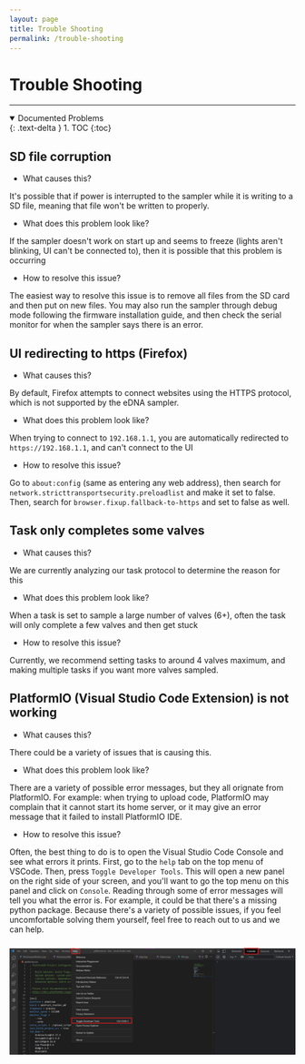 ```yaml
---
layout: page
title: Trouble Shooting
permalink: /trouble-shooting
---
```


# **Trouble Shooting**

----

<details open markdown="block">
  <summary>
    Documented Problems
  </summary>
  {: .text-delta }
1. TOC
{:toc}
</details>


## SD file corruption

- What causes this?

It's possible that if power is interrupted to the sampler while it is writing to a SD file, meaning that file won't be written to properly. 

- What does this problem look like?

If the sampler doesn't work on start up and seems to freeze (lights aren't blinking, UI can't be connected to), then it is possible that this problem is occurring

- How to resolve this issue?

The easiest way to resolve this issue is to remove all files from the SD card and then put on new files. You may also run the sampler through debug mode following the firmware installation guide, and then check the serial monitor for when the sampler says there is an error.

## UI redirecting to https (Firefox)
- What causes this?

By default, Firefox attempts to connect websites using the HTTPS protocol, which is not supported by the eDNA sampler.

- What does this problem look like?

When trying to connect to `192.168.1.1`, you are automatically redirected to `https://192.168.1.1`, and can't connect to the UI

- How to resolve this issue?

Go to `about:config` (same as entering any web address), then search for `network.stricttransportsecurity.preloadlist` and make it set to false. Then, search for `browser.fixup.fallback-to-https` and set to false as well.

## Task only completes some valves
- What causes this?

We are currently analyzing our task protocol to determine the reason for this

- What does this problem look like?

When a task is set to sample a large number of valves (6+), often the task will only complete a few valves and then get stuck

- How to resolve this issue?

Currently, we recommend setting tasks to around 4 valves maximum, and making multiple tasks if you want more valves sampled.

## PlatformIO (Visual Studio Code Extension) is not working
- What causes this?

There could be a variety of issues that is causing this.

- What does this problem look like?

There are a variety of possible error messages, but they all orignate from PlatformIO. For example: when trying to upload code, PlatformIO may complain that it cannot start its home server, or it may give an error message that it failed to install PlatformIO IDE.

- How to resolve this issue?

Often, the best thing to do is to open the Visual Studio Code Console and see what errors it prints. First, go to the `help` tab on the top menu of VSCode. Then, press `Toggle Developer Tools`. This will open a new panel on the right side of your screen, and you'll want to go the top menu on this panel and click on `Console`. Reading through some of error messages will tell you what the error is. For example, it could be that there's a missing python package. Because there's a variety of possible issues, if you feel uncomfortable solving them yourself, feel free to reach out to us and we can help.

<div align="center" style="margin-top: 24px">
    <img src="images/vscode_developer_console.png" alt="Developer Console in VSCode">
</div>
